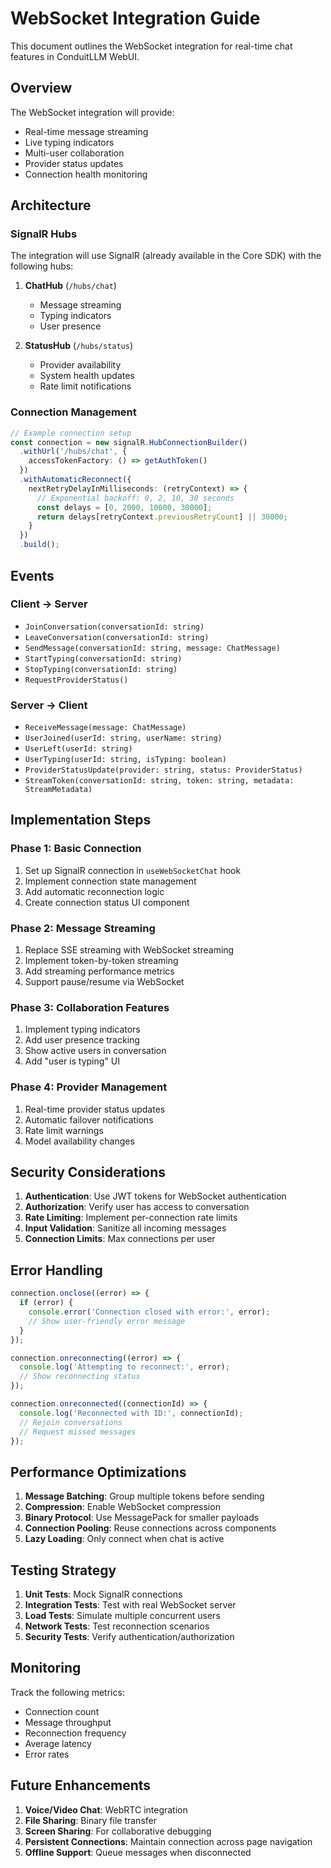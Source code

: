 # WebSocket Integration Guide

This document outlines the WebSocket integration for real-time chat features in ConduitLLM WebUI.

## Overview

The WebSocket integration will provide:
- Real-time message streaming
- Live typing indicators
- Multi-user collaboration
- Provider status updates
- Connection health monitoring

## Architecture

### SignalR Hubs

The integration will use SignalR (already available in the Core SDK) with the following hubs:

1. **ChatHub** (`/hubs/chat`)
   - Message streaming
   - Typing indicators
   - User presence

2. **StatusHub** (`/hubs/status`)
   - Provider availability
   - System health updates
   - Rate limit notifications

### Connection Management

```typescript
// Example connection setup
const connection = new signalR.HubConnectionBuilder()
  .withUrl('/hubs/chat', {
    accessTokenFactory: () => getAuthToken()
  })
  .withAutomaticReconnect({
    nextRetryDelayInMilliseconds: (retryContext) => {
      // Exponential backoff: 0, 2, 10, 30 seconds
      const delays = [0, 2000, 10000, 30000];
      return delays[retryContext.previousRetryCount] || 30000;
    }
  })
  .build();
```

## Events

### Client → Server

- `JoinConversation(conversationId: string)`
- `LeaveConversation(conversationId: string)`
- `SendMessage(conversationId: string, message: ChatMessage)`
- `StartTyping(conversationId: string)`
- `StopTyping(conversationId: string)`
- `RequestProviderStatus()`

### Server → Client

- `ReceiveMessage(message: ChatMessage)`
- `UserJoined(userId: string, userName: string)`
- `UserLeft(userId: string)`
- `UserTyping(userId: string, isTyping: boolean)`
- `ProviderStatusUpdate(provider: string, status: ProviderStatus)`
- `StreamToken(conversationId: string, token: string, metadata: StreamMetadata)`

## Implementation Steps

### Phase 1: Basic Connection
1. Set up SignalR connection in `useWebSocketChat` hook
2. Implement connection state management
3. Add automatic reconnection logic
4. Create connection status UI component

### Phase 2: Message Streaming
1. Replace SSE streaming with WebSocket streaming
2. Implement token-by-token streaming
3. Add streaming performance metrics
4. Support pause/resume via WebSocket

### Phase 3: Collaboration Features
1. Implement typing indicators
2. Add user presence tracking
3. Show active users in conversation
4. Add "user is typing" UI

### Phase 4: Provider Management
1. Real-time provider status updates
2. Automatic failover notifications
3. Rate limit warnings
4. Model availability changes

## Security Considerations

1. **Authentication**: Use JWT tokens for WebSocket authentication
2. **Authorization**: Verify user has access to conversation
3. **Rate Limiting**: Implement per-connection rate limits
4. **Input Validation**: Sanitize all incoming messages
5. **Connection Limits**: Max connections per user

## Error Handling

```typescript
connection.onclose((error) => {
  if (error) {
    console.error('Connection closed with error:', error);
    // Show user-friendly error message
  }
});

connection.onreconnecting((error) => {
  console.log('Attempting to reconnect:', error);
  // Show reconnecting status
});

connection.onreconnected((connectionId) => {
  console.log('Reconnected with ID:', connectionId);
  // Rejoin conversations
  // Request missed messages
});
```

## Performance Optimizations

1. **Message Batching**: Group multiple tokens before sending
2. **Compression**: Enable WebSocket compression
3. **Binary Protocol**: Use MessagePack for smaller payloads
4. **Connection Pooling**: Reuse connections across components
5. **Lazy Loading**: Only connect when chat is active

## Testing Strategy

1. **Unit Tests**: Mock SignalR connections
2. **Integration Tests**: Test with real WebSocket server
3. **Load Tests**: Simulate multiple concurrent users
4. **Network Tests**: Test reconnection scenarios
5. **Security Tests**: Verify authentication/authorization

## Monitoring

Track the following metrics:
- Connection count
- Message throughput
- Reconnection frequency
- Average latency
- Error rates

## Future Enhancements

1. **Voice/Video Chat**: WebRTC integration
2. **File Sharing**: Binary file transfer
3. **Screen Sharing**: For collaborative debugging
4. **Persistent Connections**: Maintain connection across page navigation
5. **Offline Support**: Queue messages when disconnected